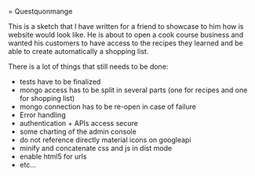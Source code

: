 = Questquonmange


This is a sketch that I have written for a friend to showcase to him how is website would look like. He is about to open a cook course business and wanted his customers to have access to the recipes they learned and be able to create automatically a shopping list.

There is a lot of things that still needs to be done:

 - tests have to be finalized 
 - mongo access has to be split in several parts (one for recipes and one for shopping list)
 - mongo connection has to be re-open in case of failure
 - Error handling
 - authentication + APIs access secure
 - some charting of the admin console
 - do not reference directly material icons on googleapi 
 - minify and concatenate css and js in dist mode
 - enable html5 for urls
 - etc...